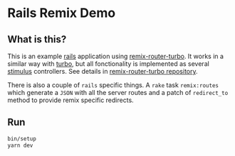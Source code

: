 # Rails Remix Demo

## What is this?

This is an example [rails](https://github.com/rails/rails) application using [remix-router-turbo](https://github.com/tchak/remix-router-turbo). It works in a similar way with [turbo](https://turbo.hotwired.dev/handbook/drive), but all fonctionality is implemented as several [stimulus](https://stimulus.hotwired.dev) controllers. See details in [remix-router-turbo repository](https://github.com/tchak/remix-router-turbo#usage).

There is also a couple of `rails` specific things. A `rake` task `remix:routes` which generate a `JSON` with all the server routes and a patch of `redirect_to` method to provide remix specific redirects.

## Run

```bash
bin/setup
yarn dev
```
